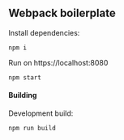 ## Webpack boilerplate

Install dependencies:
```
npm i
```

Run on https://localhost:8080
```
npm start
```

#### Building

Development build:
```
npm run build
```
